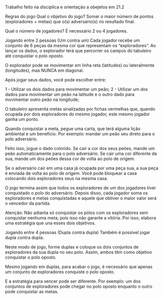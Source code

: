 Trabalho feito na disciplica e orientação a obejetos em 21.2

Regras do jogo
Qual o objetivo do jogo?
Somar o maior número de pontos (exploradores + metas) que o(s) adversário(s) no resultado final.

Qual o número de jogadores?
É necessário 2 ou 4 jogadores.

Jogando entre 2 pessoas (Um contra um)
Cada jogador recebe um conjunto de 6 peças da mesma cor que representam os “exploradores”. Ao lançar os dados, o explorador terá que percorrer os campos do tabuleiro até conquistar o polo oposto.

O explorador pode se movimentar em linha reta (latitudes) ou lateralmente (longitudes), mas NUNCA em diagonal.

Após jogar seus dados, você pode escolher entre:

1 - Utilizar os dois dados para movimentar um peão; 2 - Utilizar um dos dados para movimentar um peão na latitude e o outro dado para movimentar outro peão na longitude;

O tabuleiro apresenta metas sinalizadas por fichas vermelhas que, quando ocupada por dois exploradores do mesmo jogador, este mesmo jogador ganha um ponto.

Quando conquistar a meta, pegue uma carta, que terá alguma lição ambiental e um benefício. Por exemplo: mandar um peão seu direto para o polo adversário.

Feito isso, jogue o dado colorido. Se cair a cor dos seus peões, mande um peão automaticamente para o polo adversário. Se cair uma cor diferente da sua, mande um dos peões dessa cor de volta ao polo de origem.

Se o adversário cair em uma casa já ocupada por uma peça sua, a sua peça é enviada de volta ao polo de origem. Você pode bloquear a casa colocando dois exploradores seus na mesma casa.

O jogo termina assim que todos os exploradores de um dos jogadores tiver conquistado o polo do adversário. Depois disso, cada jogador soma os exploradores e metas conquistadas e aquele que obtiver o maior valor será o vencedor da partida.

Atenção: Não adianta só conquistar os pólos com os exploradores sem conquistar nenhuma meta, pois isso não garante a vitória. Por isso, elabora uma estratégia que una esses dois objetivos.

Jogando entre 4 pessoas (Dupla contra dupla)
Também é possível jogar dupla contra dupla.

Neste modo de jogo, forme duplas e coloque os dois conjuntos de exploradores da sua dupla no seu polo. Assim, ambos têm como objetivo conquistar o polo oposto.

Mesmo jogando em duplas, para acabar o jogo, é necessário que apenas um conjunto de exploradores conquiste o polo oposto.

E a estratégia para vencer pode ser diferente. Por exemplo: um dos conjuntos de exploradores pode chegar no polo oposto enquanto o outro pode conquistar as metas.
